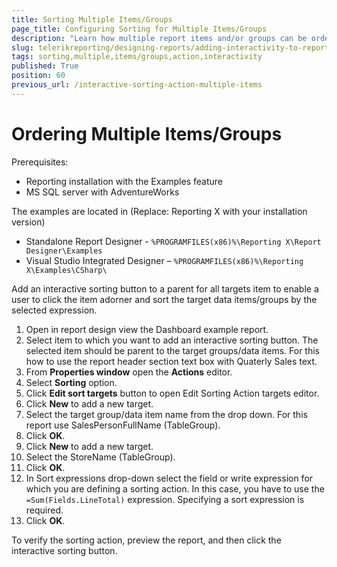 ```yaml
---
title: Sorting Multiple Items/Groups
page_title: Configuring Sorting for Multiple Items/Groups
description: "Learn how multiple report items and/or groups can be ordered at the same via the Sorting Interactive Action."
slug: telerikreporting/designing-reports/adding-interactivity-to-reports/actions/sorting-action/sorting-multiple-items-groups
tags: sorting,multiple,items/groups,action,interactivity
published: True
position: 60
previous_url: /interactive-sorting-action-multiple-items
---
```


# Ordering Multiple Items/Groups

Prerequisites:

* Reporting installation with the Examples feature
* MS SQL server with AdventureWorks

The examples are located in (Replace: Reporting X with your installation version)

* Standalone Report Designer - `%PROGRAMFILES(x86)%\Reporting X\Report Designer\Examples`
* Visual Studio Integrated Designer – `%PROGRAMFILES(x86)%\Reporting X\Examples\CSharp\`

Add an interactive sorting button to a parent for all targets item to enable a user to click the item adorner and sort the target data items/groups by the selected expression.

1. Open in report design view the Dashboard example report.
1. Select item to which you want to add an interactive sorting button. The selected item should be parent to the target groups/data items. For this how to use the report header section text box with Quaterly Sales text.
1. From __Properties window__ open the __Actions__ editor.
1. Select __Sorting__ option.
1. Click __Edit sort targets__ button to open Edit Sorting Action targets editor.
1. Click __New__ to add a new target.
1. Select the target group/data item name from the drop down. For this report use SalesPersonFullName (TableGroup).
1. Click __OK__.
1. Click __New__ to add a new target.
1. Select the StoreName (TableGroup).
1. Click __OK__.
1. In Sort expressions drop-down select the field or write expression for which you are defining a sorting action. In this case, you have to use the `=Sum(Fields.LineTotal)` expression. Specifying a sort expression is required.
1. Click __OK__.

To verify the sorting action, preview the report, and then click the interactive sorting button.
